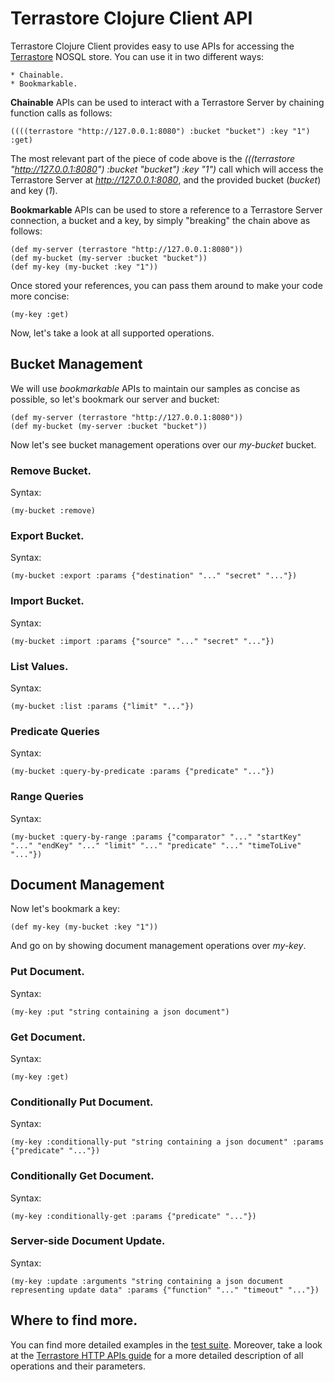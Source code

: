 # Terrastore Clojure Client API

Terrastore Clojure Client provides easy to use APIs for accessing the [Terrastore](http://code.google.com/p/terrastore/) NOSQL store.
You can use it in two different ways:

    * Chainable.
    * Bookmarkable.

**Chainable** APIs can be used to interact with a Terrastore Server by chaining function calls as follows:

    ((((terrastore "http://127.0.0.1:8080") :bucket "bucket") :key "1") :get)

The most relevant part of the piece of code above is the _(((terrastore "http://127.0.0.1:8080") :bucket "bucket") :key "1")_ call which will access the Terrastore Server at _http://127.0.0.1:8080_, and the provided bucket (_bucket_) and key (_1_).

**Bookmarkable** APIs can be used to store a reference to a Terrastore Server connection, a bucket and a key, by simply "breaking" the chain above as follows:

    (def my-server (terrastore "http://127.0.0.1:8080"))
    (def my-bucket (my-server :bucket "bucket"))
    (def my-key (my-bucket :key "1"))

Once stored your references, you can pass them around to make your code more concise:

    (my-key :get)

Now, let's take a look at all supported operations.

## Bucket Management

We will use _bookmarkable_ APIs to maintain our samples as concise as possible, so let's bookmark our server and bucket:

    (def my-server (terrastore "http://127.0.0.1:8080"))
    (def my-bucket (my-server :bucket "bucket"))

Now let's see bucket management operations over our _my-bucket_ bucket.

### Remove Bucket.

Syntax:

    (my-bucket :remove)

### Export Bucket.

Syntax:

    (my-bucket :export :params {"destination" "..." "secret" "..."})

### Import Bucket.

Syntax:

    (my-bucket :import :params {"source" "..." "secret" "..."})

### List Values.

Syntax:

    (my-bucket :list :params {"limit" "..."})

### Predicate Queries

Syntax:

    (my-bucket :query-by-predicate :params {"predicate" "..."})

### Range Queries

Syntax:

    (my-bucket :query-by-range :params {"comparator" "..." "startKey" "..." "endKey" "..." "limit" "..." "predicate" "..." "timeToLive" "..."})

## Document Management

Now let's bookmark a key:

    (def my-key (my-bucket :key "1"))

And go on by showing document management operations over _my-key_.

### Put Document.

Syntax:

    (my-key :put "string containing a json document")

### Get Document.

Syntax:

    (my-key :get)

### Conditionally Put Document.

Syntax:

    (my-key :conditionally-put "string containing a json document" :params {"predicate" "..."})

### Conditionally Get Document.

Syntax:

    (my-key :conditionally-get :params {"predicate" "..."})

### Server-side Document Update.

Syntax:

    (my-key :update :arguments "string containing a json document representing update data" :params {"function" "..." "timeout" "..."})

## Where to find more.

You can find more detailed examples in the [test suite](http://github.com/sbtourist/terrastore-cloj/blob/master/test/terrastore/test.clj).
Moreover, take a look at the [Terrastore HTTP APIs guide](http://code.google.com/p/terrastore/wiki/HTTP_Client_API) for a more detailed description of all operations and their parameters. 
